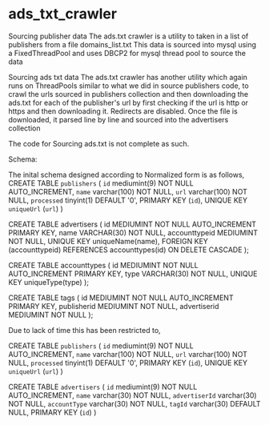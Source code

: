# ads_txt_crawler
Sourcing publisher data
  The ads.txt crawler is a utility to taken in a list of publishers from a file domains_list.txt
  This data is sourced into mysql using a FixedThreadPool and uses DBCP2 for mysql thread pool to source the data

Sourcing ads txt data 
  The ads.txt crawler has another utility which again runs on ThreadPools similar to what we did in source publishers code, to crawl the urls sourced in publishers collection and then downloading the ads.txt for each of the publisher's url by first checking if the url is http or https and then downloading it. Redirects are disabled. 
  Once the file is downloaded, it parsed line by line and sourced into the advertisers collection 
  
  
  The code for Sourcing ads.txt is not complete as such. 
  
  Schema: 
  
  The inital schema designed according to Normalized form is as follows, 
 CREATE TABLE `publishers` (
  `id` mediumint(9) NOT NULL AUTO_INCREMENT,
  `name` varchar(100) NOT NULL,
  `url` varchar(100) NOT NULL,
  `processed` tinyint(1) DEFAULT '0',
  PRIMARY KEY (`id`),
  UNIQUE KEY `uniqueUrl` (`url`)
)

CREATE TABLE advertisers (
     id MEDIUMINT NOT NULL AUTO_INCREMENT PRIMARY KEY,
     name VARCHAR(30) NOT NULL,
     accounttypeid MEDIUMINT NOT NULL,
     UNIQUE KEY uniqueName(name),
     FOREIGN KEY (accounttypeid)
        REFERENCES accounttypes(id)
        ON DELETE CASCADE
);

CREATE TABLE accounttypes (
	id MEDIUMINT NOT NULL AUTO_INCREMENT PRIMARY KEY,
    type VARCHAR(30) NOT NULL,
    UNIQUE KEY uniqueType(type)	
);

CREATE TABLE tags (
	id MEDIUMINT NOT NULL AUTO_INCREMENT PRIMARY KEY,
    publisherid MEDIUMINT NOT NULL,
    advertiserid MEDIUMINT NOT NULL
);

Due to lack of time this has been restricted to, 

CREATE TABLE `publishers` (
  `id` mediumint(9) NOT NULL AUTO_INCREMENT,
  `name` varchar(100) NOT NULL,
  `url` varchar(100) NOT NULL,
  `processed` tinyint(1) DEFAULT '0',
  PRIMARY KEY (`id`),
  UNIQUE KEY `uniqueUrl` (`url`)
)

CREATE TABLE `advertisers` (
  `id` mediumint(9) NOT NULL AUTO_INCREMENT,
  `name` varchar(30) NOT NULL,
  `advertiserId` varchar(30) NOT NULL,
  `accountType` varchar(30) NOT NULL,
  `tagId` varchar(30) DEFAULT NULL,
  PRIMARY KEY (`id`)
)





